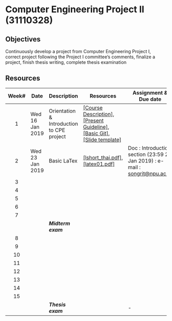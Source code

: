 # Computer Engineering Project II (31110328)

## Objectives
Continuously develop a project from Computer Engineering Project I, correct project following the Project I committee’s comments, finalize a project, finish thesis writing, complete thesis examination

## Resources

| Week# | Date | Description  |Resources|Assignment & Due date|
|:-----:|------|-------------|----|--|
|  1 |Wed 16 Jan 2019| Orientation & Introduction to CPE project|[[Course Description]](https://drive.google.com/open?id=1v1N05F52E6jxTuy6ox8WxBsL_ve-xhro), [[Present Guideline]](https://drive.google.com/open?id=1Kts1XyFh6kr7_jiJMYhrG93yX4A3PvY6), [[Basic Git]](https://drive.google.com/open?id=1ZgoQkInFjvnrz-wiLy2ISEz7proDvbo1), [[Slide template]](https://drive.google.com/file/d/1VC3St6WZNPndobrzBdV0Vv2jCfiHRGSR/view?usp=sharing)  |  |
|2   |Wed 23 Jan 2019 | Basic LaTex            |[[lshort_thai.pdf]](https://drive.google.com/open?id=1PHD8t_0OwnyT2ztYYjcR_vDPWRQrq9TO),[[latex01.pdf]](https://drive.google.com/open?id=1OK_WYVeOJXkPQGb1KPSgYbGiKBXGujr8) |Doc  : Introduction section (23:59 23 Jan 2019) : e-mail : songrit@npu.ac.th  |
|   3   |      |              |                     |  |
|   4   |      |              |                     |  |
|   5   |      |              |                     |  |
|   6   |      |              |                     |  |
|   7   |      |              |                     |  |
|       |      | ***Midterm exam*** |  |  |
|   8   |      |              |                     |  |
|   9   |      |              |                     |  |
|   10  |      |              |                     |  |
|   11  |      |              |                     |  |
|   12  |      |              |                     |  |
|   13  |      |              |                     |  |
|   14  |      |              |                     |  |
|   15  |      |              |                     |  |
|       |      | ***Thesis exam***   |      | -  |
